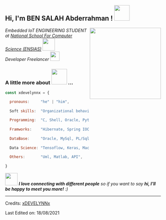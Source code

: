 <h2> Hi, I'm BEN SALAH Abderrahman ! 
  <img src="https://media.giphy.com/media/gKTrvcXJMCpYn80V6R/giphy.gif?cid=ecf05e47duxj6qnzirr77aoyjgiisy7t2norghr5t669jx9d&rid=giphy.gif&ct=s" width="50">
</h2>
<img align='right' src="https://media.giphy.com/media/S8ZHY5Y9ULhSAGPg50/source.gif" width="230">
<p><em>Embedded IoT ENGINEERING STUDENT at <a href="http://ensias.um5.ac.ma/">National School For Computer Science (ENSIAS)</a>
<img src="https://media.giphy.com/media/xlCMfgDZjnA589CzCB/giphy.gif?cid=ecf05e47pkkfz1xant62wjdsh9jf81840fok3m1zz5dnyo0u&rid=giphy.gif&ct=s" width="40"></br>Developer Freelancer 
<img src="https://media.giphy.com/media/WUlplcMpOCEmTGBtBW/giphy.gif" width="30"> 
</em></p>

###  A little more about <img class="justify-content-center align-items-center" src="https://media.giphy.com/media/fTsZNbPQxJWtor2LXE/giphy.gif?cid=ecf05e47c0leegww5b2a8psprbt1hs5a9ac3lph17imouaaw&rid=giphy.gif&ct=ts" width="50"> ...  

```javascript
const xdevelynnx = {

  pronouns:     "he" | "him",
  
  Soft skills:  "Organizational behavior, strong interpersonal skills, challenging, innovative",
  
  Programming:  "C, Shell, Oracle, Python, Java, Jee, Jsf, Jsp, Swing, Primefaces, Php",
  
  Framworks:    "Hibernate, Spring IOC, Flask, Django, RestFramework API Django, Bootstrap",
  
  DataBase:     "Oracle, MySql, PL/Sql",
  
  Data Science: "Tensoflow, Keras, Machine Learning, OpenCV",
  
  Others:       "Uml, Matlab, API",
  
}
```

<img src="https://media.giphy.com/media/LnQjpWaON8nhr21vNW/giphy.gif" width="40"> <em><b>I love connecting with different people</b> so if you want to say <b>hi, I'll be happy to meet you more!</b> :)</em>

-----
Credits: [xDEVELYNNx](https://github.com/xDEVELYNNx)

Last Edited on: 18/08/2021
